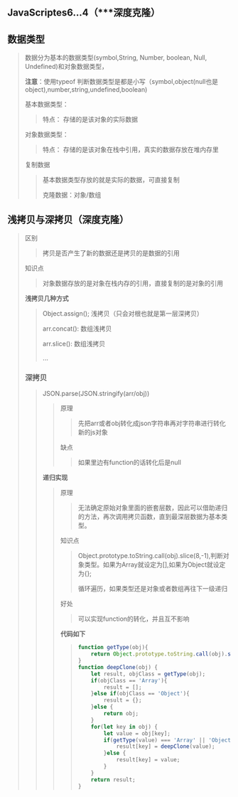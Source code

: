 ## JavaScriptes6...4（***深度克隆）

## 数据类型

> 数据分为基本的数据类型(symbol,String, Number, boolean, Null, Undefined)和对象数据类型，
>
> **注意**：使用typeof 判断数据类型是都是小写（symbol,object(null也是object),number,string,undefined,boolean)
>
> 基本数据类型：
>
> > 特点： 存储的是该对象的实际数据 
>
> 对象数据类型：
>
> > 特点： 存储的是该对象在栈中引用，真实的数据存放在堆内存里
>
> 复制数据
>
> > 基本数据类型存放的就是实际的数据，可直接复制
> >
> > 克隆数据：对象/数组

## 浅拷贝与深拷贝（深度克隆）

> 区别
>
> > 拷贝是否产生了新的数据还是拷贝的是数据的引用
>
> 知识点
>
> > 对象数据存放的是对象在栈内存的引用，直接复制的是对象的引用
>
> **浅拷贝几种方式**
>
> > Object.assign();  浅拷贝（只会对根也就是第一层深拷贝）
> >
> > arr.concat(): 数组浅拷贝
> >
> > arr.slice(): 数组浅拷贝
> >
> > ...
>
> ### **深拷贝**
>
> > JSON.parse(JSON.stringify(arr/obj))
> >
> > >  原理
> > >
> > > >  先把arr或者obj转化成json字符串再对字符串进行转化新的js对象
> > >
> > > 缺点
> > >
> > > > 如果里边有function的话转化后是null
> >
> > **递归实现**
> >
> > > 原理
> > >
> > > > 无法确定原始对象里面的嵌套层数，因此可以借助递归的方法，再次调用拷贝函数，直到最深层数据为基本类型。
> > >
> > > 知识点
> > >
> > > > Object.prototype.toString.call(obj).slice(8,-1),判断对象类型。如果为Array就设定为[],如果为Object就设定为{};
> > > >
> > > > 循环遍历，如果类型还是对象或者数组再往下一级递归
> > >
> > > 好处
> > >
> > > > 可以实现function的转化，并且互不影响
> > >
> > > **代码如下**
> > >
> > > > ```javascript
> > > > function getType(obj){
> > > >     return Object.prototype.toString.call(obj).slice(8,-1);
> > > > }
> > > > function deepClone(obj) {
> > > >     let result, objClass = getType(obj);
> > > >     if(objClass == 'Array'){
> > > >         result = [];
> > > >     }else if(objClass == 'Object'){
> > > >         result = {};
> > > >     }else {
> > > >         return obj;
> > > >     }
> > > >     for(let key in obj) {
> > > >         let value = obj[key];
> > > >         if(getType(value) === 'Array' || 'Object'){
> > > >             result[key] = deepClone(value);
> > > >         }else {
> > > >             result[key] = value;
> > > >         }
> > > >     }
> > > >     return result;
> > > > }
> > > > ```

